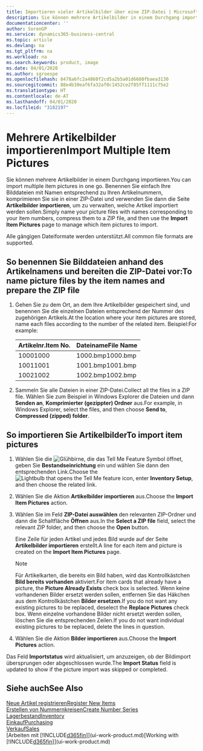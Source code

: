 ```yaml
---
title: Importieren vieler Artikelbilder über eine ZIP-Datei | Microsoft Docs
description: Sie können mehrere Artikelbilder in einem Durchgang importieren. Benennen Sie einfach Ihre Bilddateien mit Namen entsprechend zu Ihren Artikelnummern, komprimieren Sie sie in einer ZIP-Datei und verwenden Sie dann die Seite „Artikelbilder importieren”, um zu verwalten, welche Artikel importiert werden sollen.
documentationcenter: ''
author: SorenGP
ms.service: dynamics365-business-central
ms.topic: article
ms.devlang: na
ms.tgt_pltfrm: na
ms.workload: na
ms.search.keywords: product, image
ms.date: 04/01/2020
ms.author: sgroespe
ms.openlocfilehash: 8478a6fc2a4860f2cd5a2b5a01d6680fbaea3130
ms.sourcegitcommit: 88e4b30eaf6fa32af0c1452ce2f85ff1111c75e2
ms.translationtype: HT
ms.contentlocale: de-AT
ms.lasthandoff: 04/01/2020
ms.locfileid: "3182197"
---
```

# <a name="import-multiple-item-pictures"></a><span data-ttu-id="17993-104">Mehrere Artikelbilder importieren</span><span class="sxs-lookup"><span data-stu-id="17993-104">Import Multiple Item Pictures</span></span>
<span data-ttu-id="17993-105">Sie können mehrere Artikelbilder in einem Durchgang importieren.</span><span class="sxs-lookup"><span data-stu-id="17993-105">You can import multiple item pictures in one go.</span></span> <span data-ttu-id="17993-106">Benennen Sie einfach Ihre Bilddateien mit Namen entsprechend zu Ihren Artikelnummern, komprimieren Sie sie in einer ZIP-Datei und verwenden Sie dann die Seite **Artikelbilder importieren**, um zu verwalten, welche Artikel importiert werden sollen.</span><span class="sxs-lookup"><span data-stu-id="17993-106">Simply name your picture files with names corresponding to your item numbers, compress them to a ZIP file, and then use the **Import Item Pictures** page to manage which item pictures to import.</span></span>

<span data-ttu-id="17993-107">Alle gängigen Dateiformate werden unterstützt.</span><span class="sxs-lookup"><span data-stu-id="17993-107">All common file formats are supported.</span></span>

## <a name="to-name-picture-files-by-the-item-names-and-prepare-the-zip-file"></a><span data-ttu-id="17993-108">So benennen Sie Bilddateien anhand des Artikelnamens und bereiten die ZIP-Datei vor:</span><span class="sxs-lookup"><span data-stu-id="17993-108">To name picture files by the item names and prepare the ZIP file</span></span>
1. <span data-ttu-id="17993-109">Gehen Sie zu dem Ort, an dem Ihre Artikelbilder gespeichert sind, und benennen Sie die einzelnen Dateien entsprechend der Nummer des zugehörigen Artikels.</span><span class="sxs-lookup"><span data-stu-id="17993-109">At the location where your item pictures are stored, name each files according to the number of the related item.</span></span> <span data-ttu-id="17993-110">Beispiel:</span><span class="sxs-lookup"><span data-stu-id="17993-110">For example:</span></span>

    |<span data-ttu-id="17993-111">Artikelnr.</span><span class="sxs-lookup"><span data-stu-id="17993-111">Item No.</span></span>|<span data-ttu-id="17993-112">Dateiname</span><span class="sxs-lookup"><span data-stu-id="17993-112">File Name</span></span>|
    |-|-|
    |<span data-ttu-id="17993-113">1000</span><span class="sxs-lookup"><span data-stu-id="17993-113">1000</span></span>|<span data-ttu-id="17993-114">1000.bmp</span><span class="sxs-lookup"><span data-stu-id="17993-114">1000.bmp</span></span>|
    |<span data-ttu-id="17993-115">1001</span><span class="sxs-lookup"><span data-stu-id="17993-115">1001</span></span>|<span data-ttu-id="17993-116">1001.bmp</span><span class="sxs-lookup"><span data-stu-id="17993-116">1001.bmp</span></span>|
    |<span data-ttu-id="17993-117">1002</span><span class="sxs-lookup"><span data-stu-id="17993-117">1002</span></span>|<span data-ttu-id="17993-118">1002.bmp</span><span class="sxs-lookup"><span data-stu-id="17993-118">1002.bmp</span></span>|

2. <span data-ttu-id="17993-119">Sammeln Sie alle Dateien in einer ZIP-Datei.</span><span class="sxs-lookup"><span data-stu-id="17993-119">Collect all the files in a ZIP file.</span></span> <span data-ttu-id="17993-120">Wählen Sie zum Beispiel in Windows Explorer die Dateien und dann **Senden an**, **Komprimierter (gezippter) Ordner** aus.</span><span class="sxs-lookup"><span data-stu-id="17993-120">For example, in Windows Explorer, select the files, and then choose **Send to**, **Compressed (zipped) folder**.</span></span>     

## <a name="to-import-item-pictures"></a><span data-ttu-id="17993-121">So importieren Sie Artikelbilder</span><span class="sxs-lookup"><span data-stu-id="17993-121">To import item pictures</span></span>
1. <span data-ttu-id="17993-122">Wählen Sie die ![Glühbirne, die das Tell Me Feature](media/ui-search/search_small.png "Tell Me-Funktion") Symbol öffnet, geben Sie **Bestandseinrichtung** ein und wählen Sie dann den entsprechenden Link.</span><span class="sxs-lookup"><span data-stu-id="17993-122">Choose the ![Lightbulb that opens the Tell Me feature](media/ui-search/search_small.png "Tell me what you want to do") icon, enter **Inventory Setup**, and then choose the related link.</span></span>
2. <span data-ttu-id="17993-123">Wählen Sie die Aktion **Artikelbilder importieren** aus.</span><span class="sxs-lookup"><span data-stu-id="17993-123">Choose the **Import Item Pictures** action.</span></span>
3. <span data-ttu-id="17993-124">Wählen Sie im Feld **ZIP-Datei auswählen** den relevanten ZIP-Ordner und dann die Schaltfläche **Öffnen** aus.</span><span class="sxs-lookup"><span data-stu-id="17993-124">In the **Select a ZIP file** field, select the relevant ZIP folder, and then choose the **Open** button.</span></span>

    <span data-ttu-id="17993-125">Eine Zeile für jeden Artikel und jedes Bild wurde auf der Seite **Artikelbilder importieren** erstellt.</span><span class="sxs-lookup"><span data-stu-id="17993-125">A line for each item and picture is created on the **Import Item Pictures** page.</span></span>

    > [!NOTE]
    > <span data-ttu-id="17993-126">Für Artikelkarten, die bereits ein Bild haben, wird das Kontrollkästchen **Bild bereits vorhanden** aktiviert.</span><span class="sxs-lookup"><span data-stu-id="17993-126">For item cards that already have a picture, the **Picture Already Exists** check box is selected.</span></span> <span data-ttu-id="17993-127">Wenn keine vorhandenen Bilder ersetzt werden sollen, entfernen Sie das Häkchen aus dem Kontrollkästchen **Bilder ersetzen**.</span><span class="sxs-lookup"><span data-stu-id="17993-127">If you do not want any existing pictures to be replaced, deselect the **Replace Pictures** check box.</span></span> <span data-ttu-id="17993-128">Wenn einzelne vorhandene Bilder nicht ersetzt werden sollen, löschen Sie die entsprechenden Zeilen.</span><span class="sxs-lookup"><span data-stu-id="17993-128">If you do not want individual existing pictures to be replaced, delete the lines in question.</span></span>

3. <span data-ttu-id="17993-129">Wählen Sie die Aktion **Bilder importieren** aus.</span><span class="sxs-lookup"><span data-stu-id="17993-129">Choose the **Import Pictures** action.</span></span>

<span data-ttu-id="17993-130">Das Feld **Importstatus** wird aktualisiert, um anzuzeigen, ob der Bildimport übersprungen oder abgeschlossen wurde.</span><span class="sxs-lookup"><span data-stu-id="17993-130">The **Import Status** field is updated to show if the picture import was skipped or completed.</span></span>       

## <a name="see-also"></a><span data-ttu-id="17993-131">Siehe auch</span><span class="sxs-lookup"><span data-stu-id="17993-131">See Also</span></span>
[<span data-ttu-id="17993-132">Neue Artikel registrieren</span><span class="sxs-lookup"><span data-stu-id="17993-132">Register New Items</span></span>](inventory-how-register-new-items.md)  
[<span data-ttu-id="17993-133">Erstellen von Nummernkreisen</span><span class="sxs-lookup"><span data-stu-id="17993-133">Create Number Series</span></span>](ui-create-number-series.md)  
[<span data-ttu-id="17993-134">Lagerbestand</span><span class="sxs-lookup"><span data-stu-id="17993-134">Inventory</span></span>](inventory-manage-inventory.md)  
[<span data-ttu-id="17993-135">Einkauf</span><span class="sxs-lookup"><span data-stu-id="17993-135">Purchasing</span></span>](purchasing-manage-purchasing.md)  
[<span data-ttu-id="17993-136">Verkauf</span><span class="sxs-lookup"><span data-stu-id="17993-136">Sales</span></span>](sales-manage-sales.md)  
<span data-ttu-id="17993-137">[Arbeiten mit [!INCLUDE[d365fin](includes/d365fin_md.md)]](ui-work-product.md)</span><span class="sxs-lookup"><span data-stu-id="17993-137">[Working with [!INCLUDE[d365fin](includes/d365fin_md.md)]](ui-work-product.md)</span></span>
